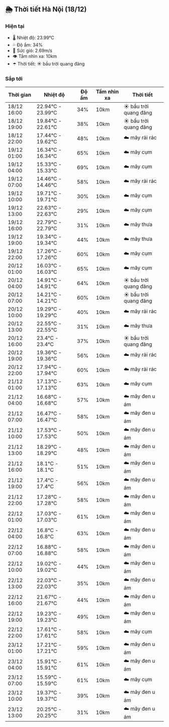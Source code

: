 ## 🌦️ Thời tiết Hà Nội (18/12)

### Hiện tại

- 🌡️ Nhiệt độ: 23.99℃
- 💦 Độ ẩm: 34%
- 💨 Sức gió: 2.69m/s
- 👁️ Tầm nhìn xa: 10km
- ☂️ Thời tiết: ☀️ bầu trời quang đãng

### Sắp tới

| Thời gian | Nhiệt độ | Độ ẩm | Tầm nhìn xa | Thời tiết |
| --- | --- | --- | --- | --- |
| 18/12 16:00 | 22.94℃ - 23.99℃ | 34% | 10km | ☀️ bầu trời quang đãng |
| 18/12 19:00 | 19.84℃ - 22.61℃ | 38% | 10km | ☀️ bầu trời quang đãng |
| 18/12 22:00 | 17.44℃ - 19.62℃ | 48% | 10km | ☁️ mây rải rác |
| 19/12 01:00 | 16.34℃ - 16.34℃ | 65% | 10km | ☁️ mây cụm |
| 19/12 04:00 | 15.33℃ - 15.33℃ | 69% | 10km | ☁️ mây cụm |
| 19/12 07:00 | 14.46℃ - 14.46℃ | 58% | 10km | ☁️ mây rải rác |
| 19/12 10:00 | 19.71℃ - 19.71℃ | 30% | 10km | ☁️ mây cụm |
| 19/12 13:00 | 22.63℃ - 22.63℃ | 29% | 10km | ☁️ mây cụm |
| 19/12 16:00 | 22.79℃ - 22.79℃ | 31% | 10km | ☁️ mây thưa |
| 19/12 19:00 | 19.34℃ - 19.34℃ | 44% | 10km | ☁️ mây thưa |
| 19/12 22:00 | 17.26℃ - 17.26℃ | 60% | 10km | ☁️ mây cụm |
| 20/12 01:00 | 16.03℃ - 16.03℃ | 65% | 10km | ☁️ mây cụm |
| 20/12 04:00 | 14.91℃ - 14.91℃ | 64% | 10km | ☀️ bầu trời quang đãng |
| 20/12 07:00 | 14.21℃ - 14.21℃ | 60% | 10km | ☀️ bầu trời quang đãng |
| 20/12 10:00 | 19.29℃ - 19.29℃ | 40% | 10km | ☁️ mây rải rác |
| 20/12 13:00 | 22.55℃ - 22.55℃ | 31% | 10km | ☁️ mây thưa |
| 20/12 16:00 | 23.4℃ - 23.4℃ | 37% | 10km | ☀️ bầu trời quang đãng |
| 20/12 19:00 | 19.36℃ - 19.36℃ | 56% | 10km | ☁️ mây rải rác |
| 20/12 22:00 | 17.94℃ - 17.94℃ | 60% | 10km | ☁️ mây rải rác |
| 21/12 01:00 | 17.13℃ - 17.13℃ | 63% | 10km | ☁️ mây cụm |
| 21/12 04:00 | 16.68℃ - 16.68℃ | 57% | 10km | ☁️ mây đen u ám |
| 21/12 07:00 | 16.47℃ - 16.47℃ | 58% | 10km | ☁️ mây đen u ám |
| 21/12 10:00 | 17.53℃ - 17.53℃ | 50% | 10km | ☁️ mây đen u ám |
| 21/12 13:00 | 18.29℃ - 18.29℃ | 48% | 10km | ☁️ mây đen u ám |
| 21/12 16:00 | 18.1℃ - 18.1℃ | 51% | 10km | ☁️ mây đen u ám |
| 21/12 19:00 | 17.4℃ - 17.4℃ | 56% | 10km | ☁️ mây đen u ám |
| 21/12 22:00 | 17.28℃ - 17.28℃ | 58% | 10km | ☁️ mây đen u ám |
| 22/12 01:00 | 17.03℃ - 17.03℃ | 61% | 10km | ☁️ mây đen u ám |
| 22/12 04:00 | 16.8℃ - 16.8℃ | 63% | 10km | ☁️ mây đen u ám |
| 22/12 07:00 | 16.88℃ - 16.88℃ | 58% | 10km | ☁️ mây đen u ám |
| 22/12 10:00 | 19.02℃ - 19.02℃ | 44% | 10km | ☁️ mây đen u ám |
| 22/12 13:00 | 22.03℃ - 22.03℃ | 35% | 10km | ☁️ mây đen u ám |
| 22/12 16:00 | 21.67℃ - 21.67℃ | 44% | 10km | ☁️ mây đen u ám |
| 22/12 19:00 | 19.23℃ - 19.23℃ | 49% | 10km | ☁️ mây đen u ám |
| 22/12 22:00 | 17.61℃ - 17.61℃ | 58% | 10km | ☁️ mây cụm |
| 23/12 01:00 | 17.21℃ - 17.21℃ | 59% | 10km | ☁️ mây đen u ám |
| 23/12 04:00 | 15.91℃ - 15.91℃ | 61% | 10km | ☁️ mây đen u ám |
| 23/12 07:00 | 15.59℃ - 15.59℃ | 61% | 10km | ☁️ mây cụm |
| 23/12 10:00 | 19.37℃ - 19.37℃ | 39% | 10km | ☁️ mây đen u ám |
| 23/12 13:00 | 20.25℃ - 20.25℃ | 31% | 10km | ☁️ mây đen u ám |
